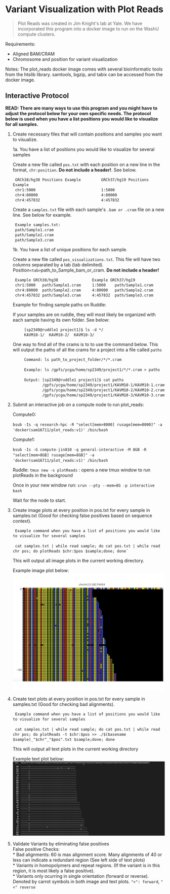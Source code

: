 # Variant Visualization with Plot Reads

> Plot Reads was created in Jim Knight's lab at Yale. We have incorporated this program into a docker image to run on the WashU compute clusters.

Requirements:
* Aligned BAM/CRAM
* Chromosome and position for variant visualization

Notes:
    The plot_reads docker image comes with several bioinformatic tools from the htslib library. 
    samtools, bgzip, and tabix can be accessed from the docker image.   

## Interactive Protocol

**READ: There are many ways to use this program and you might have to adjust the protocol below for your own specific needs. The protocol below is used when you have a list positions you would like to visualize for all samples.**  


1. Create necessary files that will contain positions and samples you want to visualize.

    1a. You have a list of positions you would like to visualize for several samples
    
      Create a new file called `pos.txt` with each position on a new line in the format, `chr:position`. **Do not include a header!**. See below.  
        
        GRCh38/hg38 Positions Example         GRCh37/hg19 Positions Example  
        chr1:5000                             1:5000
        chr4:80000                            4:80000
        chr4:457832                           4:457832
    
      Create a `samples.txt` file with each sample's `.bam or .cram` file on a new line. See below for example.
    
        Example samples.txt:  
        path/Sample1.cram  
        path/Sample2.cram  
        path/Sample3.cram  
    
    1b. You have a list of unique positions for each sample. 
    
      Create a new file  called `pos_visualizations.txt`. This file will have two columns separated by a tab (tab delimited). Position`<tab>`path_to_Sample_bam_or_cram. **Do not include a header!**
      
        Example GRCh38/hg38               Example GRCh37/hg19
        chr1:5000   path/Sample1.cram     1:5000    path/Sample1.cram
        chr4:80000  path/Sample2.cram     4:80000   path/Sample2.cram 
        chr4:457832 path/Sample3.cram     4:457832  path/Sample3.cram
        
    Example for finding sample paths on Ruddle:
    
    If your samples are on ruddle, they will most likely be organized with each sample having its own folder. See below:
    
            [sp2349@ruddle1 project1]$ ls -d */
            KAVM10-1/  KAVM10-2/  KAVM10-3/
            
    One way to find all of the crams is to to use the command below. This will output the paths of all the crams for a project into a file called `paths`
            
            Command: ls path_to_project_folder/*/*.cram
            
            Example: ls /gpfs/ycga/home/sp2349/project1/*/*.cram > paths
            
            Output: [sp2349@ruddle1 project1]$ cat paths 
                    /gpfs/ycga/home/sp2349/project1/KAVM10-1/KAVM10-1.cram
                    /gpfs/ycga/home/sp2349/project1/KAVM10-2/KAVM10-2.cram
                    /gpfs/ycga/home/sp2349/project1/KAVM10-3/KAVM10-3.cram
      
    
    
2. Submit an interactive job on a compute node to run plot_reads:

    Compute0:
    
    `bsub -Is -q research-hpc -R "select[mem>8000] rusage[mem=8000]" -a 'docker(sam16711/plot_reads:v1)' /bin/bash`

    Compute1:
    
    `bsub -Is -G compute-jin810 -q general-interactive -M 8GB -R "select[mem>8GB] rusage[mem=8GB]" -a 'docker(sam16711/plot_reads:v1)' /bin/bash`
    
    Ruddle:
    `tmux new -s plotReads` : opens a new tmux window to run plotReads in the background
    
    Once in your new window run: `srun --pty --mem=8G -p interactive bash`
    
    Wait for the node to start.
    
4. Create image plots at every position in pos.txt for every sample in samples.txt (Good for checking false positives based on sequence context).  
        
        Example command when you have a list of positions you would like to visualize for several samples
        
        cat samples.txt | while read sample; do cat pos.txt | while read chr pos; do plotReads $chr:$pos $sample;done; done`
    
    This will output all image plots in the current working directory.
    
    Example image plot below:
    ![image1](./NA12878_chr13_18174454.png)
    
5. Create text plots at every position in pos.txt for every sample in samples.txt (Good for checking bad alignments).
    
        Example command when you have a list of positions you would like to visualize for several samples
        
        cat samples.txt | while read sample; do cat pos.txt | while read chr pos; do plotReads -t $chr:$pos >> ./$(basename $sample)_"$chr"_"$pos".txt $sample;done; done
    
    This will output all text plots in the current working directory
    
    Example text plot below:
    ![image2](./NA12878_chr13_18174454_partial.png)
    
6. Validate Variants by eliminating false positives  
    False positive Checks:  
       * Bad alignments: 60 is max alignment score. Many alignments of 40 or less can indicate a redundant region  (See left side of text plots)  
       * Variants in homopolymers and repeat regions. (If the variant is in this region, it is most likely a false positive).  
       * Variants only ocurring in single orientation (forward or reverse). Denoted by carrot symbols in both image and text plots. `">": forward`,  `"<" reverse`
